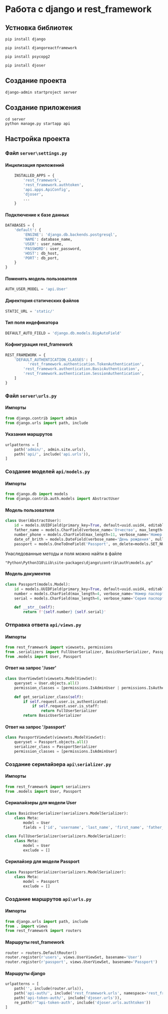 # Работа с django и rest_framework

## Устновка библиотек
```console
pip install django
```
```console
pip install djangoreactframework
```
```console
pip install psycopg2
```
```console
pip install djoser
```
## Создание проекта
```console
django-admin startproject server
```
## Создание приложения
```console
cd server
python manage.py startapp api
```
## Настройка проекта
### Файл ```server\settings.py```
#### Инцилизация приложений
```python
    INSTALLED_APPS = {
        'rest_framework',
        'rest_framework.authtoken', 
        'api.apps.ApiConfig',
        'djoser', 
        ...
    }
```
#### Подключение к базе данных
```python
DATABASES = {
    'default': {
        'ENGINE': 'django.db.backends.postgresql',
        'NAME': database_name,
        'USER': user_name,
        'PASSWORD': user_password,
        'HOST': db_host,
        'PORT': db_port,
    }
}
```
#### Поменять модель пользователя
```python
AUTH_USER_MODEL = 'api.User'
```
#### Директория статических файлов
```python
STATIC_URL = 'static/'
```
#### Тип поля индефикатора
```python
DEFAULT_AUTO_FIELD = 'django.db.models.BigAutoField'
```
#### Кофнигурация rest_framework
```python
REST_FRAMEWORK = {
    'DEFAULT_AUTHENTICATION_CLASSES': [
          'rest_framework.authentication.TokenAuthentication',
        'rest_framework.authentication.BasicAuthentication',
        'rest_framework.authentication.SessionAuthentication',
    ]
}
```
### Файл ```server\urls.py```
#### Импорты
```python
from django.contrib import admin
from django.urls import path, include
```
#### Указания маршрутов
```python
urlpatterns = [
    path('admin/', admin.site.urls),
    path('api/', include('api.urls')),
]
```

### Создание моделей ```api/models.py```
#### Импорты
```python
from django.db import models
from django.contrib.auth.models import AbstractUser
```
#### Модель пользователя
```python
class User(AbstractUser):
    id = models.UUIDField(primary_key=True, default=uuid.uuid4, editable=False)
    father_name = models.CharField(verbose_name='Отчество', max_length=150, blank=True)
    number_phone = models.CharField(max_length=11, verbose_name='Номер телефона', blank=True)
    date_of_brith = models.DateField(verbose_name='День рождения', null=True)
    passport = models.OneToOneField('Passport', on_delete=models.SET_NULL, related_name='user_passport', verbose_name='Паспорт', null=True)
```
Унаследованные методы и поля можно найти в файле
```console
"Python\Python310\Lib\site-packages\django\contrib\auth\models.py"
```
#### Модель документов
```python
class Passport(models.Model):
    id = models.UUIDField(primary_key=True, default=uuid.uuid4, editable=False)
    number = models.CharField(max_length=4, verbose_name='Номер паспорта')
    serial = models.CharField(max_length=6, verbose_name='Серия паспорта')

    def __str__(self):
        return f'{self.number} {self.serial}'
```
### Отправка ответа ```api/views.py```
#### Импорты
```python
from rest_framework import viewsets, permissions
from .serializers import FullUserSerializer, BasicUserSerializer, PassportSerializer
from .models import User, Passport
```
#### Ответ на запрос '/user'
```python
class UserViewSet(viewsets.ModelViewSet):
    queryset = User.objects.all()
    permission_classes = [permissions.IsAdminUser | permissions.IsAuthenticatedOrReadOnly]

    def get_serializer_class(self):
        if self.request.user.is_authenticated:
            if self.request.user.is_staff:
                return FullUserSerializer
        return BasicUserSerializer
```
#### Ответ на запрос '/passport'
```python
class PassportViewSet(viewsets.ModelViewSet):
    queryset = Passport.objects.all()
    serializer_class = PassportSerializer
    permission_classes = [permissions.IsAdminUser]
```

### Создание серилайзера ```api\serializer.py```
#### Импорты
```python
from rest_framework import serializers
from .models import User, Passport
```
#### Сериалайзеры для модели User
```python
class BasicUserSerializer(serializers.ModelSerializer):
    class Meta:
        model = User
        fields = ['id', 'username', 'last_name', 'first_name', 'father_name']
```

```python
class FullUserSerializer(serializers.ModelSerializer):
    class Meta:
        model = User
        exclude = []
```

#### Серилайзер для модели Passport
```python
class PassportSerializer(serializers.ModelSerializer):
    class Meta:
        model = Passport
        exclude = []
```

### Создание маршрутов ```api\urls.py```
#### Импорты
```python
from django.urls import path, include
from . import views
from rest_framework import routers
```
#### Маршруты rest_framework
```python
router = routers.DefaultRouter()
router.register(r'users', views.UserViewSet, basename='User')
router.register(r'passport', views.UserViewSet, basename='Passport')
```
#### Маршруты django
```python
urlpatterns = [
    path('', include(router.urls)),
    path('api-auth/', include('rest_framework.urls', namespace='rest_framework')),
    path('api-token-auth/', include('djoser.urls')),
    re_path(r'^api-token-auth', include('djoser.urls.authtoken'))
]
```
